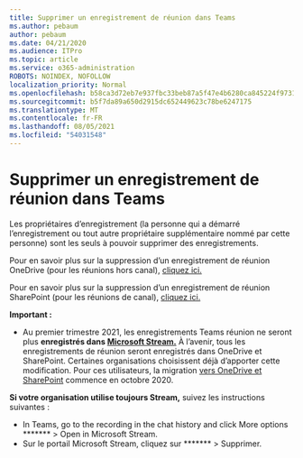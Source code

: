 ```yaml
---
title: Supprimer un enregistrement de réunion dans Teams
ms.author: pebaum
author: pebaum
ms.date: 04/21/2020
ms.audience: ITPro
ms.topic: article
ms.service: o365-administration
ROBOTS: NOINDEX, NOFOLLOW
localization_priority: Normal
ms.openlocfilehash: b58ca3d72eb7e937fbc33beb87a5f47e4b6280ca845224f973189e689c33c03c
ms.sourcegitcommit: b5f7da89a650d2915dc652449623c78be6247175
ms.translationtype: MT
ms.contentlocale: fr-FR
ms.lasthandoff: 08/05/2021
ms.locfileid: "54031548"
---
```

# <a name="delete-a-meeting-recording-in-teams"></a>Supprimer un enregistrement de réunion dans Teams

Les propriétaires d’enregistrement (la personne qui a démarré l’enregistrement ou tout autre propriétaire supplémentaire nommé par cette personne) sont les seuls à pouvoir supprimer des enregistrements.  

Pour en savoir plus sur la suppression d’un enregistrement de réunion OneDrive (pour les réunions hors canal), [cliquez ici.](https://support.microsoft.com/office/21fe345a-e488-4fa7-932b-f053c1bebe8a)  

Pour en savoir plus sur la suppression d’un enregistrement de réunion SharePoint (pour les réunions de canal), [cliquez ici.](https://support.microsoft.com/office/71f3c90a-0d24-4d80-8b66-f88234b79a52)  

**Important :**

- Au premier trimestre 2021, les enregistrements Teams réunion ne seront plus **enregistrés dans [Microsoft Stream.](https://stream.microsoft.com/)** À l’avenir, tous les enregistrements de réunion seront enregistrés dans OneDrive et SharePoint. Certaines organisations choisissent déjà d’apporter cette modification. Pour ces utilisateurs, la migration [vers OneDrive et SharePoint](https://docs.microsoft.com/MicrosoftTeams/tmr-meeting-recording-change) commence en octobre 2020.

**Si votre organisation utilise toujours Stream,** suivez les instructions suivantes :

- In Teams, go to the recording in the chat history and click More options ******* > Open in Microsoft Stream.
- Sur le portail Microsoft Stream, cliquez sur ******* > Supprimer.
